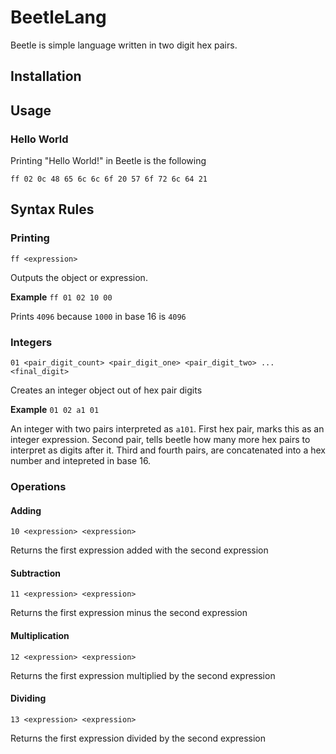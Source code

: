 # BeetleLang

Beetle is simple language written in two digit hex pairs.

## Installation


## Usage

### Hello World
Printing "Hello World!" in Beetle is the following

`ff 02 0c 48 65 6c 6c 6f 20 57 6f 72 6c 64 21`


## Syntax Rules

### Printing
`ff <expression>`

Outputs the object or expression.


**Example**
`ff 01 02 10 00`

Prints `4096` because `1000` in base 16 is `4096`


### Integers
`01 <pair_digit_count> <pair_digit_one> <pair_digit_two> ... <final_digit>`

Creates an integer object out of hex pair digits

**Example**
`01 02 a1 01`

An integer with two pairs interpreted as `a101`.
First hex pair, marks this as an integer expression. 
Second pair, tells beetle how many more hex pairs to interpret as digits after it.
Third and fourth pairs, are concatenated into a hex number and intepreted in base 16.

### Operations

#### Adding
`10 <expression> <expression>`

Returns the first expression added with the second expression

#### Subtraction
`11 <expression> <expression>`

Returns the first expression minus the second expression

#### Multiplication
`12 <expression> <expression>`

Returns the first expression multiplied by the second expression

#### Dividing
`13 <expression> <expression>`

Returns the first expression divided by the second expression

